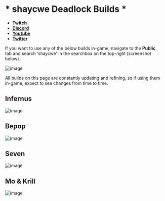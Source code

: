 # * shaycwe Deadlock Builds *

* [**Twitch**](https://twitch.tv/shaycwe)
* [**Discord**](https://discord.gg/9neGGz8pgs)
* [**Youtube**](https://www.youtube.com/@shaycwe)
* [**Twitter**](https://x.com/shaycwe)

If you want to use any of the below builds in-game, navigate to the **Public** tab and search 'shaycwe' in the searchbox on the top-right (screenshot below).

![image](https://github.com/user-attachments/assets/38457597-9f67-439b-98fc-008a07b2a8d4)

All builds on this page are constantly updating and refining, so if using them in-game, expect to see changes from time to time.

## Infernus

![image](https://github.com/user-attachments/assets/bb6444cd-e240-43bf-9bb0-659cca4615e3)

## Bepop

![image](https://github.com/user-attachments/assets/d337c740-6603-4c2c-8e3b-c30a5cc0838a)

## Seven

![image](https://github.com/user-attachments/assets/9df34ba7-1138-4580-83d2-9878d3039a56)

## Mo & Krill

![image](https://github.com/user-attachments/assets/6b8e9fa4-662d-4f40-b9ec-b874f75f24cd)

